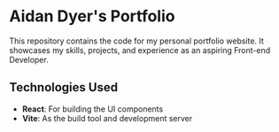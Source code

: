 # Aidan Dyer's Portfolio

This repository contains the code for my personal portfolio website. It showcases my skills, projects, and experience as an aspiring Front-end Developer.

## Technologies Used

- **React**: For building the UI components
- **Vite**: As the build tool and development server